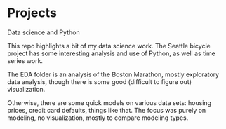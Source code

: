 # Projects
Data science and Python

This repo highlights a bit of my data science work.  The Seattle bicycle project has some interesting analysis and use of Python,
as well as time series work.  

The EDA folder is an analysis of the Boston Marathon, mostly exploratory data analysis, though there is some good (difficult to
figure out) visualization.

Otherwise, there are some quick models on various data sets: housing prices, credit card defaults, things like that.  The focus was
purely on modeling, no visualization, mostly to compare modeling types.
